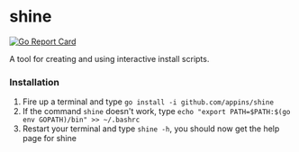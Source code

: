 # shine
[![Go Report Card](https://goreportcard.com/badge/github.com/appins/shine)](https://goreportcard.com/report/github.com/appins/shine)

A tool for creating and using interactive install scripts.

### Installation
  1. Fire up a terminal and type `go install -i github.com/appins/shine` 
  2. If the command `shine` doesn't work, type `echo "export PATH=$PATH:$(go env GOPATH)/bin" >> ~/.bashrc`
  3. Restart your terminal and type `shine -h`, you should now get the help page for shine
